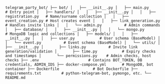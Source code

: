 `telegram_party_bot/
├── bot/
│   ├── __init__.py
│   ├── main.py               # Entry point
│   ├── handlers/
│   │   ├── __init__.py
│   │   ├── registration.py   # Name/surname collection
│   │   ├── event_creation.py # Host creates event
│   │   ├── link_generation.py # Handles invite links
│   │   └── admin.py          # Admin commands
│   ├── database/
│   │   ├── __init__.py
│   │   └── mongo.py          # MongoDB logic and collections
│   ├── models/
│   │   ├── __init__.py
│   │   ├── user.py           # User schema (BaseModel)
│   │   └── event.py          # Event schema (BaseModel)
│   └── utils/
│       ├── __init__.py
│       ├── links.py          # Invite link generation/validation
│       ├── time.py           # Expiry checks and timestamps
│       └── permissions.py    # Admin checks, host checks
├── .env                      # Contains BOT_TOKEN, DB credentials, ADMIN_IDS
├── docker-compose.yml       # MongoDB, bot container
├── Dockerfile               # Bot Dockerfile
├── requirements.txt         # python-telegram-bot, pymongo, etc.
└── README.md`
